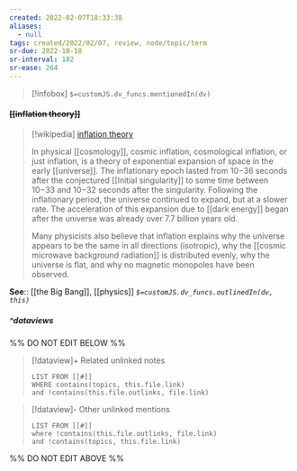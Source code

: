 ```yaml
---
created: 2022-02-07T18:33:38 
aliases:
  - null
tags: created/2022/02/07, review, node/topic/term
sr-due: 2022-10-18
sr-interval: 182
sr-ease: 264
---
```

> [!infobox]
`$=customJS.dv_funcs.mentionedIn(dv)`

#### <s class="topic-title">[[inflation theory]]</s> 

> [!wikipedia] [inflation theory](https://en.wikipedia.org/wiki/Inflation%20(cosmology))
> 
> In physical [[cosmology]], cosmic inflation, cosmological inflation, or just inflation, is a theory of exponential expansion of space in the early [[universe]]. The inflationary epoch lasted from 10−36 seconds after the conjectured [[Initial singularity]] to some time between 10−33 and 10−32 seconds after the singularity. Following the inflationary period, the universe continued to expand, but at a slower rate. The acceleration of this expansion due to [[dark energy]] began after the universe was already over 7.7 billion years old.
> 
> Many physicists also believe that inflation explains why the universe appears to be the same in all directions (isotropic), why the [[cosmic microwave background radiation]] is distributed evenly, why the universe is flat, and why no magnetic monopoles have been observed.

**See**:: [[the Big Bang]], [[physics]]
*`$=customJS.dv_funcs.outlinedIn(dv, this)`*

##### ^dataviews

%% DO NOT EDIT BELOW %%
> [!dataview]+ Related unlinked notes
> ```dataview
> LIST FROM [[#]]
> WHERE contains(topics, this.file.link)
> and !contains(this.file.outlinks, file.link)
> ```
 
> [!dataview]- Other unlinked mentions
> ```dataview
> LIST FROM [[#]]
> where !contains(this.file.outlinks, file.link)
> and !contains(topics, this.file.link)
> ```

%% DO NOT EDIT ABOVE %%
